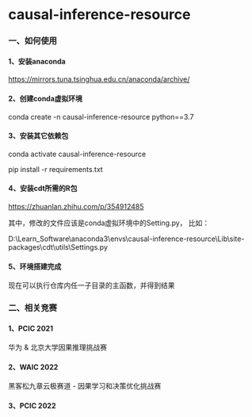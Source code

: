 # causal-inference-resource

### 一、如何使用

#### 1、安装anaconda
https://mirrors.tuna.tsinghua.edu.cn/anaconda/archive/

#### 2、创建conda虚拟环境
conda create -n causal-inference-resource python==3.7

#### 3、安装其它依赖包
conda activate causal-inference-resource

pip install -r requirements.txt

#### 4、安装cdt所需的R包
https://zhuanlan.zhihu.com/p/354912485

其中，修改的文件应该是conda虚拟环境中的Setting.py， 比如：


D:\Learn_Software\anaconda3\envs\causal-inference-resource\Lib\site-packages\cdt\utils\Settings.py

#### 5、环境搭建完成
现在可以执行仓库内任一子目录的主函数，并得到结果



### 二、相关竞赛

#### 1、PCIC 2021
华为 & 北京大学因果推理挑战赛

#### 2、WAIC 2022
黑客松九章云极赛道 - 因果学习和决策优化挑战赛

#### 3、PCIC 2022




